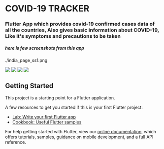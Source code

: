 # COVID-19 TRACKER

### Flutter App which provides covid-19 confirmed cases data of all the countries, Also gives basic information about COVID-19, Like it's symptoms and precautions to be taken 

##### here is few screenshots from this app
./india_page_ss1.png

![](/world_page_ss1.png)
![](/world_page_ss2.png)
![](/world_page_ss3.png)
![](/india_page_ss1.png)

## Getting Started

This project is a starting point for a Flutter application.

A few resources to get you started if this is your first Flutter project:

- [Lab: Write your first Flutter app](https://flutter.dev/docs/get-started/codelab)
- [Cookbook: Useful Flutter samples](https://flutter.dev/docs/cookbook)

For help getting started with Flutter, view our
[online documentation](https://flutter.dev/docs), which offers tutorials,
samples, guidance on mobile development, and a full API reference.
